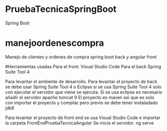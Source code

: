 # PruebaTecnicaSpringBoot
 Spring Boot
# manejoordenescompra
Manejo de clientes y  ordenes de compra spring boot back y angular front

#Herramientas usadas
Para el front:
Visual Studio Code
Para el back
Spring Suite Tool 4


Para levantar el ambiente de desarrollo.
Para levantar el proyecto de back se debe usar Spring Suite Tool 4 o Eclipse
si se usa Spring Suite Tool 4 solo con ejecutar el servidor que viene se ejecuta.
Si se usa eclipse es necesario añadir el servidor apache tomcat 9
El proyecto es maven asi que es solo con importar el proyecto y compilar pero previo se debe tener instaladado jdk8


Para levantar el proyecto de front end se usa Visual Studio Code e importar la carpeta
FrontEndPruebaTecnicaAngular
Se inicia el servidor.
ng serve 

